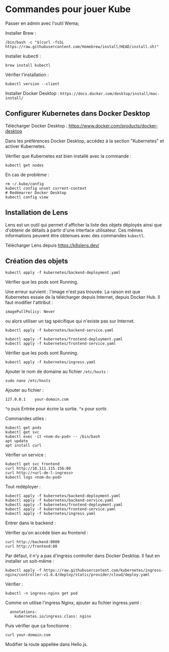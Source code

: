 # Commandes pour jouer Kube

Passer en admin avec l'outil Wema;

Installer Brew :

```
/bin/bash -c "$(curl -fsSL https://raw.githubusercontent.com/Homebrew/install/HEAD/install.sh)"
```

Installer kubectl :

```
brew install kubectl
```

Vérifier l’installation :

```
kubectl version --client
```

Installer Docker Desktop : `https://docs.docker.com/desktop/install/mac-install/`

## Configurer Kubernetes dans Docker Desktop

Télécharger Docker Desktop : https://www.docker.com/products/docker-desktop

Dans les préférences Docker Desktop, accédez à la section "Kubernetes" et activer Kubernetes.

Vérifier que Kubernetes est bien installé avec la commande :

```
kubectl get nodes
```

En cas de problème :

```
rm ~/.kube/config
kubectl config unset current-context
# Redémarrer Docker Desktop
kubectl config view
```

## Installation de Lens

Lens est un outil qui permet d'afficher la liste des objets déployés ainsi que d'obtenir de détails à partir d'une interface utilisateur. Ces mêmes informations peuvent être obtenues avec des commandes `kubectl`.

Télécharger Lens depuis https://k8slens.dev/

## Création des objets

```
kubectl apply -f kubernetes/backend-deployment.yaml
```

Vérifier que les pods sont Running.

Une erreur survient : l'image n'est pas trouvée. La raison est que Kubernetes essaie de la télécharger depuis Internet, depuis Docker Hub. Il faut modifier l'attribut :

```
imagePullPolicy: Never
```

ou alors utiliser un tag spécifique qui n'existe pas sur Internet.

```
kubectl apply -f kubernetes/backend-service.yaml
```

```
kubectl apply -f kubernetes/frontend-deployment.yaml
kubectl apply -f kubernetes/frontend-service.yaml
```

Vérifier que les pods sont Running.

```
kubectl apply -f kubernetes/ingress.yaml
```

Ajouter le nom de domaine au fichier `/etc/hosts` :

```
sudo nano /etc/hosts
```

Ajouter au fichier :

```
127.0.0.1    your-domain.com
```

^o puis Entrée pour écrire la sortie.
^x pour sortir.


Commandes utiles :

```
kubectl get pods
kubectl get svc
kubectl exec -it <nom-du-pod> -- /bin/bash
apt update
apt install curl
```


Vérifier un service :

```
kubectl get svc frontend
curl http://10.111.115.156:80
curl http://<url-de-l-ingress>
kubectl logs <nom-du-pod>
```

Tout redéployer :

```
kubectl apply -f kubernetes/backend-deployment.yaml
kubectl apply -f kubernetes/backend-service.yaml
kubectl apply -f kubernetes/frontend-deployment.yaml
kubectl apply -f kubernetes/frontend-service.yaml
kubectl apply -f kubernetes/ingress.yaml
```

Entrer dans le backend :

Vérifier qu'on accède bien au frontend :

```
curl http://backend:8080
curl http://frontend:80
```

Par défaut, il n'y a pas d'ingress controller dans Docker Desktop. Il faut en installer un soit-même :

```
kubectl apply -f https://raw.githubusercontent.com/kubernetes/ingress-nginx/controller-v1.6.4/deploy/static/provider/cloud/deploy.yaml
```

Vérifier :

```
kubectl -n ingress-nginx get pod
```

Comme on utilise l'ingress Nginx, ajouter au fichier ingress.yaml :

```
  annotations:
    kubernetes.io/ingress.class: nginx
```

Puis vérifier que ça fonctionne :

```
curl your-domain.com
```

Modifier la route appellée dans Hello.js.
